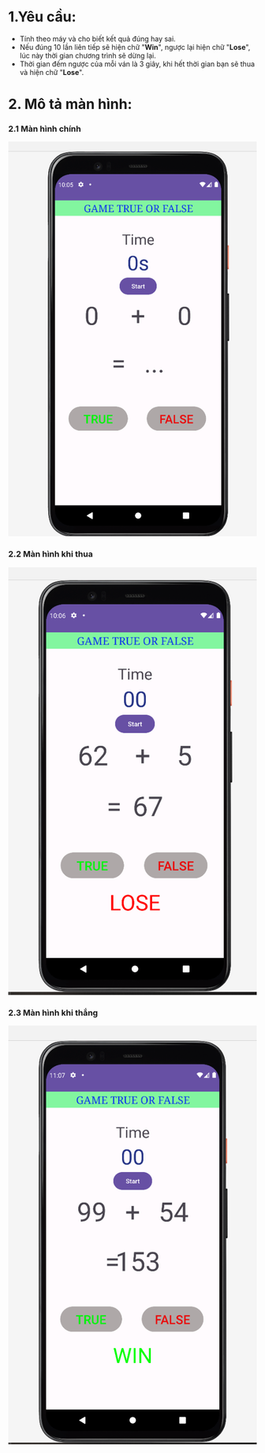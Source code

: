 # 1.Yêu cầu:
- Tính theo máy và cho biết kết quả đúng hay sai.
- Nếu đúng 10 lần liên tiếp sẽ hiện chữ "**Win**", ngược lại hiện chữ "**Lose**", lúc này thời gian chương trình sẽ dừng lại. 
- Thời gian đếm ngược của mỗi ván là 3 giây, khi hết thời gian bạn sẽ thua và hiện chữ "**Lose**".
# 2. Mô tả màn hình:
### 2.1 Màn hình chính  
![example](img/homeScreen.png )
### 2.2 Màn hình khi thua
![example](img/lose.png)
### 2.3 Màn hình khi thắng 
![example](img/win.png)
